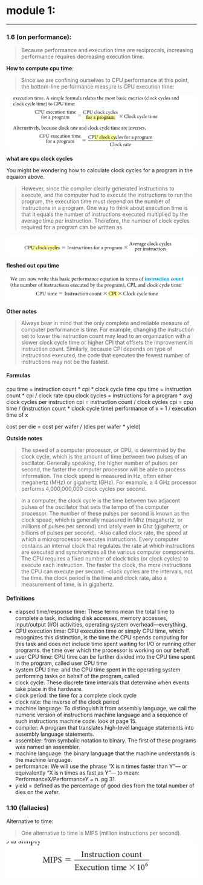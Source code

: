 # module 1:

---

### 1.6 (on performance):
> Because performance and execution time are reciprocals, increasing performance requires decreasing execution time.

**How to compute cpu time**:
> Since we are confining ourselves to CPU performance at this point, the bottom-line performance measure is CPU execution time:

![cpu_time1](cpu_time1.png)


**what are cpu clock cycles**

You might be wondering how to calculate clock cycles for a program in the equaion above.

> However, since the compiler clearly generated instructions to execute, and the computer had to execute the instructions to run the program, the execution time must depend on the number of instructions in a program. One way to think about execution time is that it equals the number of instructions executed multiplied by the average time per instruction. Therefore, the number of clock cycles required for a program can be written as

![cpu_clock_cycles](cpu_clock_cycles.png)

__fleshed out cpu time__

![cpu_time](cpu_time.png)


**Other notes**
> Always bear in mind that the only complete and reliable measure of computer performance is time. For example, changing the instruction set to lower the instruction count may lead to an organization with a slower clock cycle time or higher CPI that offsets the improvement in instruction count. Similarly, because CPI depends on type of instructions executed, the code that executes the fewest number of instructions may not be the fastest.

#### Formulas

cpu time = instruction count * cpi * clock cycle time
cpu time = instruction count * cpi / clock rate
cpu clock cycles = instructions for a program * avg clock cycles per instruction
cpi = instruction count / clock cycles
cpi =  cpu time / (instruction count * clock cycle time)
performance of x = 1 / execution time of x

cost per die = cost per wafer / (dies per wafer * yield)


**Outside notes**

> The speed of a computer processor, or CPU, is determined by the clock cycle, which is the amount of time between two pulses of an oscillator. Generally speaking, the higher number of pulses per second, the faster the computer processor will be able to process information. The clock speed is measured in Hz, often either megahertz (MHz) or gigahertz (GHz). For example, a 4 GHz processor performs 4,000,000,000 clock cycles per second.

>In a computer, the clock cycle is the time between two adjacent pulses of the oscillator that sets the tempo of the computer processor. The number of these pulses per second is known as the clock speed, which is generally measured in Mhz (megahertz, or millions of pulses per second) and lately even in Ghz (gigahertz, or billions of pulses per second).
-Also called clock rate, the speed at which a microprocessor executes instructions. Every computer contains an internal clock that regulates the rate at which instructions are executed and synchronizes all the various computer components. The CPU requires a fixed number of clock ticks (or clock cycles) to execute each instruction. The faster the clock, the more instructions the CPU can execute per second.
-clock cycles are the intervals, not the time. the clock period is the time and clock rate, also a measurement of time, is in gigahertz.

#### Definitions

- elapsed time/response time:  These terms mean the total time to complete a task, including disk accesses, memory accesses, input/output (I/O) activities, operating system overhead—everything.
- CPU execution time: CPU execution time or simply CPU time, which recognizes this distinction, is the time the CPU spends computing for this task and does not include time spent waiting for I/O or running other programs. the time over which the processor is working on our behalf.
- user CPU time: CPU time can be further divided into the CPU time spent in the program, called user CPU time
- system CPU time: and the CPU time spent in the operating system performing tasks on behalf of the program, called
- clock cycle: These discrete time intervals that determine when events take place in the hardware.   
- clock period: the time for a complete clock cycle
- clock rate: the inverse of the clock period
- machine language: To distinguish it from assembly language, we call the numeric version of instructions machine language and a sequence of such instructions machine code. look at page 15.
- compiler: A program that translates high-level language statements into assembly language statements.
- assembler:  from symbolic notation to binary. The first of these programs was named an assembler.
- machine language: the binary language that the machine understands is the machine language.
- performance: We will use the phrase “X is n times faster than Y”— or equivalently “X is n times as fast as Y”— to mean:
PerformanceX/PerformanceY = n. pg 31.
- yield = defined as the percentage of good dies from the total number of dies on the wafer.




### 1.10 (fallacies)


Alternative to time:

> One alternative to time is MIPS (million instructions per second).

![mips](mips.png)

